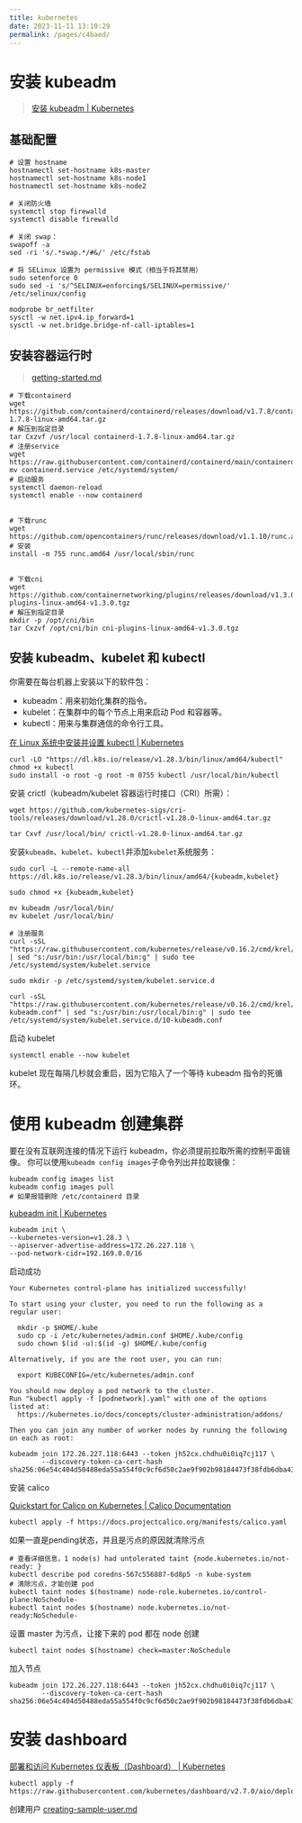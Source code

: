 ```yaml
---
title: kubernetes
date: 2023-11-11 13:10:29
permalink: /pages/c4baed/
---
```

# 安装 kubeadm

> [安装 kubeadm | Kubernetes](https://kubernetes.io/zh-cn/docs/setup/production-environment/tools/kubeadm/install-kubeadm/)

## 基础配置
```shell
# 设置 hostname
hostnamectl set-hostname k8s-master
hostnamectl set-hostname k8s-node1
hostnamectl set-hostname k8s-node2

# 关闭防火墙
systemctl stop firewalld
systemctl disable firewalld

# 关闭 swap：
swapoff -a  
sed -ri 's/.*swap.*/#&/' /etc/fstab 

# 将 SELinux 设置为 permissive 模式（相当于将其禁用）
sudo setenforce 0
sudo sed -i 's/^SELINUX=enforcing$/SELINUX=permissive/' /etc/selinux/config

modprobe br_netfilter
sysctl -w net.ipv4.ip_forward=1
sysctl -w net.bridge.bridge-nf-call-iptables=1
```


## 安装容器运行时

> [getting-started.md](https://github.com/containerd/containerd/blob/main/docs/getting-started.md)

```shell
# 下载containerd
wget https://github.com/containerd/containerd/releases/download/v1.7.8/containerd-1.7.8-linux-amd64.tar.gz
# 解压到指定目录
tar Cxzvf /usr/local containerd-1.7.8-linux-amd64.tar.gz
# 注册service
wget https://raw.githubusercontent.com/containerd/containerd/main/containerd.service
mv containerd.service /etc/systemd/system/
# 启动服务
systemctl daemon-reload
systemctl enable --now containerd


# 下载runc
wget https://github.com/opencontainers/runc/releases/download/v1.1.10/runc.amd64
# 安装
install -m 755 runc.amd64 /usr/local/sbin/runc


# 下载cni
wget https://github.com/containernetworking/plugins/releases/download/v1.3.0/cni-plugins-linux-amd64-v1.3.0.tgz
# 解压到指定目录
mkdir -p /opt/cni/bin
tar Cxzvf /opt/cni/bin cni-plugins-linux-amd64-v1.3.0.tgz
```

## 安装 kubeadm、kubelet 和 kubectl

你需要在每台机器上安装以下的软件包：
+ kubeadm：用来初始化集群的指令。
+ kubelet：在集群中的每个节点上用来启动 Pod 和容器等。
+ kubectl：用来与集群通信的命令行工具。

[在 Linux 系统中安装并设置 kubectl | Kubernetes](https://kubernetes.io/zh-cn/docs/tasks/tools/install-kubectl-linux/)

```shell
curl -LO "https://dl.k8s.io/release/v1.28.3/bin/linux/amd64/kubectl"
chmod +x kubectl
sudo install -o root -g root -m 0755 kubectl /usr/local/bin/kubectl
```


安装 crictl（kubeadm/kubelet 容器运行时接口（CRI）所需）：
```shell
wget https://github.com/kubernetes-sigs/cri-tools/releases/download/v1.28.0/crictl-v1.28.0-linux-amd64.tar.gz

tar Cxvf /usr/local/bin/ crictl-v1.28.0-linux-amd64.tar.gz
```
安装`kubeadm`、`kubelet`、`kubectl`并添加`kubelet`系统服务：
```shell
sudo curl -L --remote-name-all https://dl.k8s.io/release/v1.28.3/bin/linux/amd64/{kubeadm,kubelet}

sudo chmod +x {kubeadm,kubelet}

mv kubeadm /usr/local/bin/
mv kubelet /usr/local/bin/

# 注册服务
curl -sSL "https://raw.githubusercontent.com/kubernetes/release/v0.16.2/cmd/krel/templates/latest/kubelet/kubelet.service" | sed "s:/usr/bin:/usr/local/bin:g" | sudo tee /etc/systemd/system/kubelet.service

sudo mkdir -p /etc/systemd/system/kubelet.service.d

curl -sSL "https://raw.githubusercontent.com/kubernetes/release/v0.16.2/cmd/krel/templates/latest/kubeadm/10-kubeadm.conf" | sed "s:/usr/bin:/usr/local/bin:g" | sudo tee /etc/systemd/system/kubelet.service.d/10-kubeadm.conf
```
启动 kubelet
```shell
systemctl enable --now kubelet
```

kubelet 现在每隔几秒就会重启，因为它陷入了一个等待 kubeadm 指令的死循环。



# 使用 kubeadm 创建集群

要在没有互联网连接的情况下运行 kubeadm，你必须提前拉取所需的控制平面镜像。
你可以使用`kubeadm config images`子命令列出并拉取镜像：
```shell
kubeadm config images list
kubeadm config images pull
# 如果报错删除 /etc/containerd 目录
```


[kubeadm init | Kubernetes](https://kubernetes.io/zh-cn/docs/reference/setup-tools/kubeadm/kubeadm-init/#without-internet-connection)
```shell
kubeadm init \
--kubernetes-version=v1.28.3 \
--apiserver-advertise-address=172.26.227.118 \
--pod-network-cidr=192.169.0.0/16
```
启动成功
```shell
Your Kubernetes control-plane has initialized successfully!

To start using your cluster, you need to run the following as a regular user:

  mkdir -p $HOME/.kube
  sudo cp -i /etc/kubernetes/admin.conf $HOME/.kube/config
  sudo chown $(id -u):$(id -g) $HOME/.kube/config

Alternatively, if you are the root user, you can run:

  export KUBECONFIG=/etc/kubernetes/admin.conf

You should now deploy a pod network to the cluster.
Run "kubectl apply -f [podnetwork].yaml" with one of the options listed at:
  https://kubernetes.io/docs/concepts/cluster-administration/addons/

Then you can join any number of worker nodes by running the following on each as root:

kubeadm join 172.26.227.118:6443 --token jh52cx.chdhu0i0iq7cj117 \
        --discovery-token-ca-cert-hash sha256:06e54c404d50488eda55a554f0c9cf6d50c2ae9f902b98184473f38fdb6dba43 

```
安装 calico

[Quickstart for Calico on Kubernetes | Calico Documentation](https://docs.tigera.io/calico/latest/getting-started/kubernetes/quickstart)

```shell
kubectl apply -f https://docs.projectcalico.org/manifests/calico.yaml
```

如果一直是pending状态，并且是污点的原因就清除污点
```shell
# 查看详细信息，1 node(s) had untolerated taint {node.kubernetes.io/not-ready: }
kubectl describe pod coredns-567c556887-6d8p5 -n kube-system
# 清除污点，才能创建 pod
kubectl taint nodes $(hostname) node-role.kubernetes.io/control-plane:NoSchedule-
kubectl taint nodes $(hostname) node.kubernetes.io/not-ready:NoSchedule-
```

设置 master 为污点，让接下来的 pod 都在 node 创建
```
kubectl taint nodes $(hostname) check=master:NoSchedule
```

加入节点
```
kubeadm join 172.26.227.118:6443 --token jh52cx.chdhu0i0iq7cj117 \
        --discovery-token-ca-cert-hash sha256:06e54c404d50488eda55a554f0c9cf6d50c2ae9f902b98184473f38fdb6dba43 
```



# 安装 dashboard

[部署和访问 Kubernetes 仪表板（Dashboard） | Kubernetes](https://kubernetes.io/zh-cn/docs/tasks/access-application-cluster/web-ui-dashboard/)
```shell
kubectl apply -f https://raw.githubusercontent.com/kubernetes/dashboard/v2.7.0/aio/deploy/recommended.yaml
```
创建用户
[creating-sample-user.md](https://github.com/kubernetes/dashboard/blob/master/docs/user/access-control/creating-sample-user.md)
